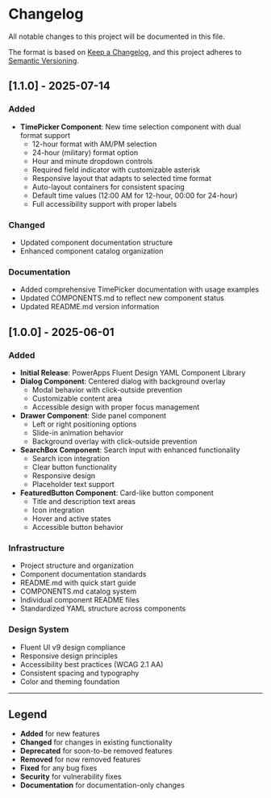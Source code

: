 # Changelog

All notable changes to this project will be documented in this file.

The format is based on [Keep a Changelog](https://keepachangelog.com/en/1.0.0/),
and this project adheres to [Semantic Versioning](https://semver.org/spec/v2.0.0.html).

## [1.1.0] - 2025-07-14

### Added
- **TimePicker Component**: New time selection component with dual format support
  - 12-hour format with AM/PM selection
  - 24-hour (military) format option
  - Hour and minute dropdown controls
  - Required field indicator with customizable asterisk
  - Responsive layout that adapts to selected time format
  - Auto-layout containers for consistent spacing
  - Default time values (12:00 AM for 12-hour, 00:00 for 24-hour)
  - Full accessibility support with proper labels

### Changed
- Updated component documentation structure
- Enhanced component catalog organization

### Documentation
- Added comprehensive TimePicker documentation with usage examples
- Updated COMPONENTS.md to reflect new component status
- Updated README.md version information

## [1.0.0] - 2025-06-01

### Added
- **Initial Release**: PowerApps Fluent Design YAML Component Library
- **Dialog Component**: Centered dialog with background overlay
  - Modal behavior with click-outside prevention
  - Customizable content area
  - Accessible design with proper focus management
- **Drawer Component**: Side panel component
  - Left or right positioning options
  - Slide-in animation behavior
  - Background overlay with click-outside prevention
- **SearchBox Component**: Search input with enhanced functionality
  - Search icon integration
  - Clear button functionality
  - Responsive design
  - Placeholder text support
- **FeaturedButton Component**: Card-like button component
  - Title and description text areas
  - Icon integration
  - Hover and active states
  - Accessible button behavior

### Infrastructure
- Project structure and organization
- Component documentation standards
- README.md with quick start guide
- COMPONENTS.md catalog system
- Individual component README files
- Standardized YAML structure across components

### Design System
- Fluent UI v9 design compliance
- Responsive design principles
- Accessibility best practices (WCAG 2.1 AA)
- Consistent spacing and typography
- Color and theming foundation

---

## Legend

- **Added** for new features
- **Changed** for changes in existing functionality
- **Deprecated** for soon-to-be removed features
- **Removed** for now removed features
- **Fixed** for any bug fixes
- **Security** for vulnerability fixes
- **Documentation** for documentation-only changes
